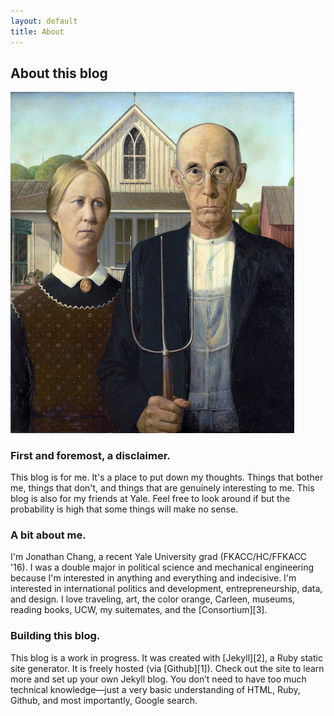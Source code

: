 ```yaml
---
layout: default
title: About
---
```

<h2>About this blog </h2>

<img src="/images/american gothic.jpg" style="max-width: 90%; height: auto">

<h3> First and foremost, a disclaimer. </h3>
This blog is for me. It's a place to put down my thoughts. Things that bother me, things that don't, and things that are genuinely interesting to me. This blog is also for my friends at Yale. Feel free to look around if but the probability is high that some things will make no sense.

<h3> A bit about me.</h3>
I'm Jonathan Chang, a recent Yale University grad (FKACC/HC/FFKACC '16). I was a double major in political science and mechanical engineering because I'm interested in anything and everything and indecisive. I'm interested in international politics and development, entrepreneurship, data, and design. I love traveling, art, the color orange, Carleen, museums, reading books, UCW, my suitemates, and the [Consortium][3].

<h3> Building this blog.</h3>
This blog is a work in progress. It was created with [Jekyll][2], a Ruby static site generator. It is freely hosted (via [Github][1]). Check out the site to learn more and set up your own Jekyll blog. You don’t need to have too much technical knowledge—just a  very basic understanding of HTML, Ruby, Github, and most importantly, Google search.

[1]: https://github.com/
[2]: http://jekyllrb.com/
[3]: http://consortium.pw
